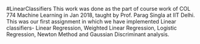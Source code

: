 #LinearClassifiers
This work was done as the part of course work of COL 774 Machine Learning in Jan 2018, taught by Prof. Parag Singla at IIT Delhi. This was our first assignment in which we have implemented Linear classifiers- Linear Regression, Weighted Linear Regression, Logistic Regression, Newton Method and Gaussian Discriminant analysis.
